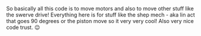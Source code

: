 So basically all this code is to move motors and also to move other stuff like the swerve drive! Everything here is for stuff like the shep mech - aka lin act that goes 90 degrees or the piston move so it very very cool! Also very nice code trust. 😉
